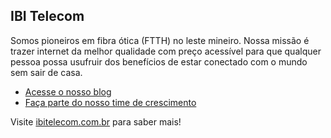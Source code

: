 ## IBI Telecom

Somos pioneiros em fibra ótica (FTTH) no leste mineiro. Nossa missão é trazer internet da melhor qualidade com preço acessível para que qualquer pessoa possa usufruir dos benefícios de estar conectado com o mundo sem sair de casa.

* [Acesse o nosso blog](https://ibitelecom.com.br/blog/)
* [Faça parte do nosso time de crescimento](https://ibipar.solides.jobs/vacancies)

Visite [ibitelecom.com.br](https://ibitelecom.com.br/) para saber mais!
